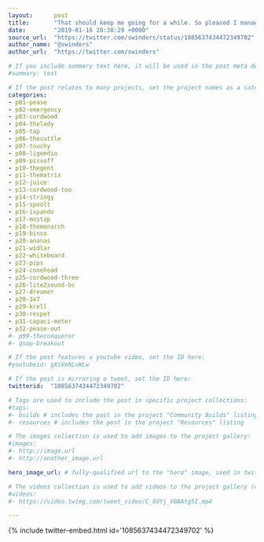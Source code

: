```yaml
---
layout:      post
title:       "That should keep me going for a while. So pleased I managed to get my hands on all these beautifully designed proje…"
date:        "2019-01-16 20:38:29 +0000"
source_url:  "https://twitter.com/swinders/status/1085637434472349702"
author_name: "@swinders"
author_url:  "https://twitter.com/swinders"

# If you include summary text here, it will be used in the post meta description instead of an excerpt from the post body
#summary: text

# If the post relates to many projects, set the project names as a categories array:
categories:
- p01-pease
- p02-emergency
- p03-cordwood
- p04-thelady
- p05-tap
- p06-thecuttle
- p07-touchy
- p08-ligemdio
- p09-pissoff
- p10-thegent
- p11-thematrix
- p12-juice
- p13-cordwood-too
- p14-stringy
- p15-spoolt
- p16-ixpando
- p17-mostap
- p18-themonarch
- p19-binco
- p20-ananas
- p21-widlar
- p22-whiteboard
- p23-pips
- p24-conehead
- p25-cordwood-three
- p26-lite2sound-bc
- p27-dreamer
- p28-3x7
- p29-krell
- p30-respot
- p31-capaci-meter
- p32-pease-out
#- p99-theconqueror
#- qsop-breakout

# If the post features a youtube video, set the ID here:
#youtubeid: gXsVeNLuWLw

# If the post is mirroring a tweet, set the ID here:
twitterid:  "1085637434472349702"

# Tags are used to include the post in specific project collections:
#tags:
#- builds # includes the post in the project "Community Builds" listing
#- resources # includes the post in the project "Resources" listing

# The images collection is used to add images to the project gallery:
#images:
#- http://image.url
#- http://another_image.url

hero_image_url: # fully-qualified url to the "hero" image, used in twitter cards for example

# The videos collection is used to add videos to the project gallery (currently only mp4):
#videos:
#- https://video.twimg.com/tweet_video/C_8OYj_V0AAtg5I.mp4

---
```


{% include twitter-embed.html id='1085637434472349702' %}


